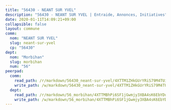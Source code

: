 ```yaml
---
title: "56430 - NEANT SUR YVEL"
description: "56430 - NEANT SUR YVEL | Entraide, Annonces, Initiatives"
date: 2020-01-11T14:09:21+09:00
collapsible: false
layout: commune
comm:
  nom: "NEANT SUR YVEL"
  slug: neant-sur-yvel
  cp: "56430"
dept:
  nom: "Morbihan"
  slug: morbihan
  num: "56"
peerpad:
  comm:
    read_path: /r/markdown/56430_neant-sur-yvel/4XTTM1ZHkGUrYRiS79M4TUiFzG1Zz1R64CvpyWGJrLKYPs2ru
    write_path: /w/markdown/56430_neant-sur-yvel/4XTTM1ZHkGUrYRiS79M4TUiFzG1Zz1R64CvpyWGJrLKYPs2ru-K3TgV6HFx9X3nPKqEQcRiXQdWZRphKzfqwXRJyFJ9YzZG2tEvbcXeqJJTKffgwJjmNpCcbnzmNdBqu4mmTxTPfXZaVePCCVrDJxG8hMjjRzEDbThWEBUg7Bwr8xdaCfSeR4a2mhj
  dept:
    read_path: /r/markdown/56_morbihan/4XTTMBhPi6SF1jGwmjy3XBA4sK6EbYDun44EYwF3irZ7aBa5U
    write_path: /w/markdown/56_morbihan/4XTTMBhPi6SF1jGwmjy3XBA4sK6EbYDun44EYwF3irZ7aBa5U-K3TgV3HyhWtqSpmJ2GGLPRtHigVTcxkFRVLMX5R66UyRAN55PNUQgmTNwaDuJmWps9EVWQzncDySYbA7Pg7qEdRXsayrZysPHK4HeKM3FG1U8vQvyUvaDoFo4L4Z8coFC71q4zES
---
```


